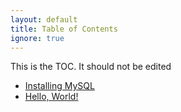 ```yaml
---
layout: default
title: Table of Contents
ignore: true
---
```


This is the TOC.  It should not be edited

<!--- BEGIN TOC -->
 * [Installing MySQL](/pages/installing-mysql.html)
 * [Hello, World!](/pages/hello-world.html)
<!--- END TOC -->
